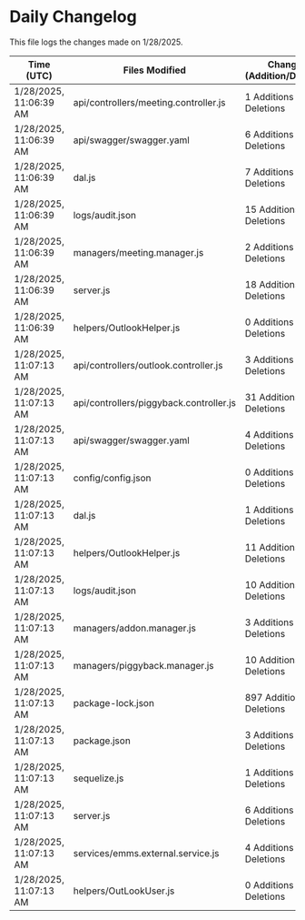 # Daily Changelog

This file logs the changes made on 1/28/2025.

| Time (UTC)             | Files Modified                    | Changes (Addition/Deletion) |
|------------------------|-----------------------------------|-----------------------------|
| 1/28/2025, 11:06:39 AM | api/controllers/meeting.controller.js | 1 Additions & 1 Deletions |
| 1/28/2025, 11:06:39 AM | api/swagger/swagger.yaml | 6 Additions & 4 Deletions |
| 1/28/2025, 11:06:39 AM | dal.js | 7 Additions & 9 Deletions |
| 1/28/2025, 11:06:39 AM | logs/audit.json | 15 Additions & 15 Deletions |
| 1/28/2025, 11:06:39 AM | managers/meeting.manager.js | 2 Additions & 0 Deletions |
| 1/28/2025, 11:06:39 AM | server.js | 18 Additions & 2 Deletions |
| 1/28/2025, 11:06:39 AM | helpers/OutlookHelper.js | 0 Additions & 0 Deletions |
| 1/28/2025, 11:07:13 AM | api/controllers/outlook.controller.js | 3 Additions & 32 Deletions|
| 1/28/2025, 11:07:13 AM | api/controllers/piggyback.controller.js | 31 Additions & 25 Deletions|
| 1/28/2025, 11:07:13 AM | api/swagger/swagger.yaml | 4 Additions & 4 Deletions|
| 1/28/2025, 11:07:13 AM | config/config.json | 0 Additions & 2 Deletions|
| 1/28/2025, 11:07:13 AM | dal.js | 1 Additions & 0 Deletions|
| 1/28/2025, 11:07:13 AM | helpers/OutlookHelper.js | 11 Additions & 4 Deletions|
| 1/28/2025, 11:07:13 AM | logs/audit.json | 10 Additions & 10 Deletions|
| 1/28/2025, 11:07:13 AM | managers/addon.manager.js | 3 Additions & 2 Deletions|
| 1/28/2025, 11:07:13 AM | managers/piggyback.manager.js | 10 Additions & 10 Deletions|
| 1/28/2025, 11:07:13 AM | package-lock.json | 897 Additions & 0 Deletions|
| 1/28/2025, 11:07:13 AM | package.json | 3 Additions & 0 Deletions|
| 1/28/2025, 11:07:13 AM | sequelize.js | 1 Additions & 1 Deletions|
| 1/28/2025, 11:07:13 AM | server.js | 6 Additions & 2 Deletions|
| 1/28/2025, 11:07:13 AM | services/emms.external.service.js | 4 Additions & 2 Deletions|
| 1/28/2025, 11:07:13 AM | helpers/OutLookUser.js | 0 Additions & 0 Deletions|
